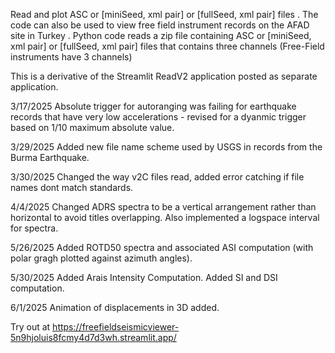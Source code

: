 Read and plot ASC or [miniSeed, xml pair] or [fullSeed, xml pair] files . The code can also be used to view free field instrument records on the AFAD site in Turkey . Python code reads a zip file containing ASC or [miniSeed, xml pair] or [fullSeed, xml pair]  files that contains three channels (Free-Field instruments have 3 channels)

This is a derivative of the Streamlit ReadV2 application posted as separate application.  

3/17/2025 Absolute trigger for autoranging was failing for earthquake records that have very low accelerations - revised for a dyanmic trigger based on 1/10 maximum absolute value.

3/29/2025 Added new file name scheme used by USGS in records from the Burma Earthquake.

3/30/2025 Changed the way v2C files read, added error catching if file names dont match standards.

4/4/2025 Changed ADRS spectra to be a vertical arrangement rather than horizontal to avoid titles overlapping.  Also implemented a logspace interval for spectra.

5/26/2025 Added ROTD50 spectra and associated ASI computation (with polar gragh plotted against azimuth angles).

5/30/2025 Added Arais Intensity Computation.   Added SI and DSI computation.

6/1/2025 Animation of displacements in 3D added.

Try out at https://freefieldseismicviewer-5n9hjoluis8fcmy4d7d3wh.streamlit.app/
